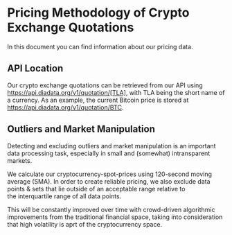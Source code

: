 # Pricing Methodology of Crypto Exchange Quotations

In this document you can find information about our pricing data.

## API Location
Our crypto exchange quotations can be retrieved from our API using <https://api.diadata.org/v1/quotation/[TLA]>, with TLA being the short name of a currency.
As an example, the current Bitcoin price is stored at <https://api.diadata.org/v1/quotation/BTC>.

## Outliers and Market Manipulation
Detecting and excluding outliers and market manipulation is an important data processing task, especially in small and (somewhat) intransparent markets.

We calculate our cryptocurrency-spot-prices using 120-second moving average (SMA).
In order to create reliable pricing, we also exclude data points & sets that lie outside of an acceptable range relative to the interquartile range of all data points.

This will be constantly improved over time with crowd-driven algorithmic improvements from the traditional financial space, taking into consideration that high volatility is aprt of the cryptocurrency space.
